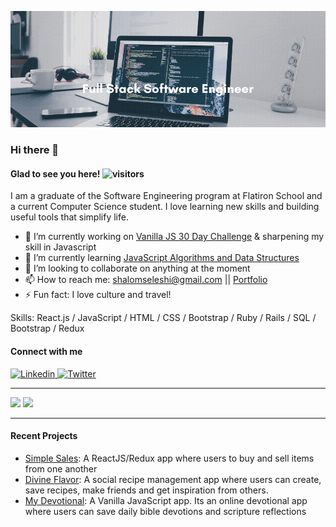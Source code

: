 ![Image of Yaktocat](https://github.com/habeshawit/habeshawit/blob/main/Adventure%20Script%20Facebook%20Cover%20(2).gif)
### Hi there 👋

#### Glad to see you here!   ![visitors](https://visitor-badge.glitch.me/badge?page_id=${habeshawit}.${habeshawit})   

I am a graduate of the Software Engineering program at Flatiron School and a current Computer Science student. I love learning new skills and building useful tools that simplify life. 

- 🔭 I’m currently working on [Vanilla JS 30 Day Challenge](https://javascript30.com/) & sharpening my skill in Javascript
- 🌱 I’m currently learning [JavaScript Algorithms and Data Structures](https://www.udemy.com/course/js-algorithms-and-data-structures-masterclass/)
- 👯 I’m looking to collaborate on anything at the moment
- 📫 How to reach me: shalomseleshi@gmail.com || [Portfolio](http://shalomsk.me)
- ⚡ Fun fact: I love culture and travel!

Skills: React.js / JavaScript / HTML / CSS / Bootstrap / Ruby / Rails / SQL / Bootstrap / Redux

#### Connect with me
<a href="https://www.linkedin.com/in/shalom-kebede/">
  <img
    alt="Linkedin"
    src="https://img.shields.io/badge/linkedin-0077B5?logo=linkedin&logoColor=white&style=flat"
  />
</a>
<a href="https://twitter.com/shalomsk6">
  <img
    alt="Twitter"
    src="https://img.shields.io/badge/Twitter-1DA1F2?logo=twitter&logoColor=white&style=flat"
  />
</a>

<hr>

<img height="190em" src="https://github-readme-stats.vercel.app/api?username=habeshawit&show_icons=true&hide_border=true&&count_private=true&include_all_commits=true" /> <img height="210em" src="https://github-readme-stats.vercel.app/api/top-langs/?username=habeshawit"/>


<!-- ![Wakatime stats](https://github-readme-stats.vercel.app/api/wakatime?username=shalom) -->
<hr>

#### Recent Projects
+ [Simple Sales](https://github.com/habeshawit/react-project-frontend/tree/refactorBranch): A ReactJS/Redux app where users to buy and sell items from one another
+ [Divine Flavor](https://github.com/habeshawit/divine-flavor): A social recipe management app where users can create, save recipes, make friends and get inspiration from others.
+ [My Devotional](https://github.com/habeshawit/js_project_backend): A Vanilla JavaScript app. Its an online devotional app where users can save daily bible devotions and scripture reflections
